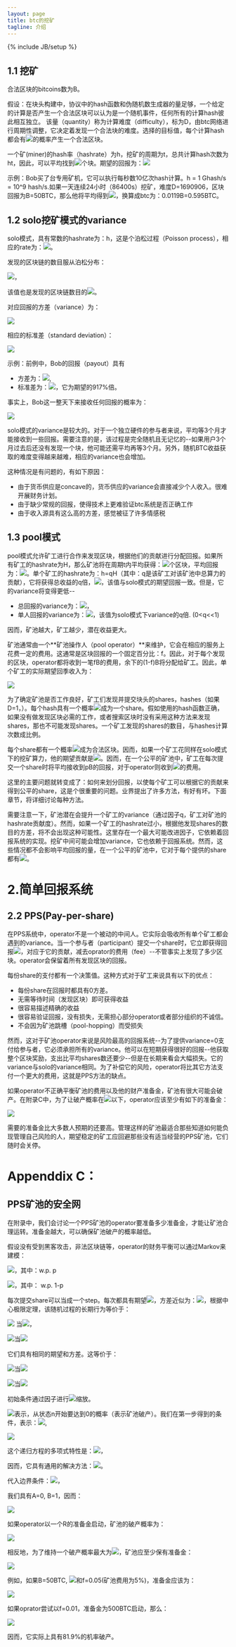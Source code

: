 ```yaml
---
layout: page
title: btc的挖矿
tagline: 介绍
---
```

{% include JB/setup %}

## 1.1 挖矿

合法区块的bitcoins数为B。

假设：在块头构建中，协议中的hash函数和伪随机数生成器的量足够，一个给定的计算是否产生一个合法区块可以认为是一个随机事件，任何所有的计算hash彼此相互独立。
该量（quantity）称为计算难度（difficulty），标为D，由btc网络进行周期性调整，它决定着发现一个合法块的难度。选择的目标值，每个计算hash都会有<img src="http://www.forkosh.com/mathtex.cgi?\frac{1}{2^{32}D}">的概率产生一个合法区块。

一个矿(miner)的hash率（hashrate）为h，挖矿的周期为t，总共计算hash次数为ht，因此，可以平均找到<img src="http://www.forkosh.com/mathtex.cgi?\frac{ht}{2^{32}D}">个块。期望的回报为：<img src="http://www.forkosh.com/mathtex.cgi?\frac{htB}{2^{32}D}">

示例：Bob买了台专用矿机，它可以执行每秒数10亿次hash计算。h = 1 Ghash/s = 10^9 hash/s.如果一天连续24小时（86400s）挖矿，难度D=1690906，区块回报为B=50BTC，那么他将平均得到<img src="http://www.forkosh.com/mathtex.cgi?(ht)/(2^{32}D)=(10^{9}hash/s*86400s)/(2^{32}*1690906)\approx0.0119 blocks">，换算成btc为：0.0119B=0.595BTC。

## 1.2 solo挖矿模式的variance

solo模式，具有常数的hashrate为：h，这是个泊松过程（Poisson process），相应的rate为：<img src="http://www.forkosh.com/mathtex.cgi?\frac{h}{2^{32}D}">。

发现的区块链的数目服从泊松分布：

<img src="http://www.forkosh.com/mathtex.cgi?\lambda=\frac{ht}{2^{32}D}">，

该值也是发现的区块链数目的<img src="http://www.forkosh.com/mathtex.cgi?variance^{2}">。

对应回报的方差（variance）为：

<img src="http://www.forkosh.com/mathtex.cgi?\lambda*B^{2}=\frac{htB^{2}}{2^{32}*D}">

相应的标准差（standard deviation）：

<img src="http://www.forkosh.com/mathtex.cgi? \frac{\sqrt{\lambda*B^{2}}}{\lambda*B}=\frac{1}{\sqrt{\lambda}}=\sqrt{\frac{2^{32}D}{ht}}">

示例：前例中，Bob的回报（payout）具有

- 方差为：<img src="http://www.forkosh.com/mathtex.cgi?0.0119B^{2} = 29.75BTC^{2}">, 
- 标准差为：<img src="http://www.forkosh.com/mathtex.cgi?\sqrt{29.75BTC^{2}}\approx5.454BTC">，它为期望的917%倍。

事实上，Bob这一整天下来接收任何回报的概率为：

<img src="http://www.forkosh.com/mathtex.cgi?1-exp(-\lambda)\approx1.18%">

solo模式的variance是较大的。对于一个独立硬件的参与者来说，平均等3个月才能接收到一些回报。需要注意的是，该过程是完全随机且无记忆的--如果用户3个月过去后还没有发现一个块，他可能还需平均再等3个月。另外，随机BTC收益获取的难度变得越来越难，相应的variance也会增加。

这种情况是有问题的，有如下原因：

- 由于货币供应是concave的，货币供应的variance会直接减少个人收入。很难开展财务计划。
- 由于缺少常规的回报，使得技术上更难验证btc系统是否正确工作
- 由于收入源具有这么高的方差，感觉被征了许多情感税

## 1.3 pool模式

pool模式允许矿工进行合作来发现区块，根据他们的贡献进行分配回报。如果所有矿工的hashrate为H，那么矿池将在周期t内平均获得：<img src="http://www.forkosh.com/mathtex.cgi?\frac{Ht}{2^{32}D}">个区块，平均回报为：<img src="http://www.forkosh.com/mathtex.cgi?\frac{HtB}{2^{32}D}">。单个矿工的hashrate为：h=qH（其中：q是该矿工对该矿池中总算力的贡献），它将获得总收益的q倍，<img src="http://www.forkosh.com/mathtex.cgi?q\frac{HtB}{2^{32}D}=\frac{htB}{2^{32}D}">，该值与solo模式的期望回报一致。但是，它的variance将变得更低--

- 总回报的variance为：<img src="http://www.forkosh.com/mathtex.cgi?q\frac{HtB}{2^{32}D}=\frac{HtB^{2}}{2^{32}D}">，
- 单人回报的variance为：<img src="http://www.forkosh.com/mathtex.cgi?q^{2}\frac{HtB^{2}}{2^{32}D}=q\frac{htB^{2}}{2^{32}D}">，该值为solo模式下variance的q倍. (0<q<<1)

因而，矿池越大，矿工越少，潜在收益更大。

矿池通常由一个**矿池操作人（pool operator）**来维护，它会在相应的服务上花费一定的费用。这通常是区块回报的一个固定百分比：f。因此，对于每个发现的区块，operator都将收到一笔fB的费用，余下的(1-f)B将分配给矿工。因此，单个矿工的实际期望回季收入为：

<img src="http://www.forkosh.com/mathtex.cgi?\frac{(1-f)htB}{2^{32}D}">

为了确定矿池是否工作良好，矿工们发现并提交块头的shares，hashes（如果D=1，）。每个hash具有一个概率<img src="http://www.forkosh.com/mathtex.cgi?\frac{1}{2^{32}}">成为一个share。假如使用的hash函数正确，如果没有做发现区块必需的工作，或者搜索区块时没有采用这种方法来发现shares，那也不可能发现shares。一个矿工发现的shares的数目，与hashes计算次数成比例。

每个share都有一个概率<img src="http://www.forkosh.com/mathtex.cgi?p=\frac{1}{D}">成为合法区块。因而，如果一个矿工花同样在solo模式下的挖矿算力，他的期望贡献是<img src="http://www.forkosh.com/mathtex.cgi?pB">。因而，在一个公平的矿池中，矿工在每次提交一个share时将平均接收到pB的回报，对于operator则收到<img src="http://www.forkosh.com/mathtex.cgi?(1-f)pB">的费用。

这里的主要问题就转变成了：如何来划分回报，以使每个矿工可以根据它的贡献来得到公平的share，这是个很重要的问题。业界提出了许多方法，有好有坏。下面章节，将详细讨论每种方法。

需要注意一下，矿池潜在会提升一个矿工的variance（通过因子q，矿工对矿池的hashrate贡献度）。然而，如果一个矿工的hashrate过小，根据他发现shares的数目的方差，将不会出现这种可能性。这里存在一个最大可能改进因子，它依赖着回报系统的实现。挖矿中间可能会增加variance，它也依赖于回报系统。然而，这些情况都不会影响平均回报的量，在一个公平的矿池中，它对于每个提供的share都有<img src="http://www.forkosh.com/mathtex.cgi?(1-f)pB">。


# 2.简单回报系统

## 2.2 PPS(Pay-per-share)

在PPS系统中，operator不是一个被动的中间人。它实际会吸收所有单个矿工都会遇到的variance。当一个参与者（participant）提交一个share时，它立即获得回报<img src="http://www.forkosh.com/mathtex.cgi?(1-f)pB">，对应于它的贡献，减去oprator的费用（fee）--不管事实上发现了多少区块。operator会保留着所有发现区块的回报。

每份share的支付都有一个决策值。这种方式对于矿工来说具有以下的优点：

- 每份share在回报时都具有0方差。
- 无需等待时间（发现区块）即可获得收益
- 很容易描述精确的收益
- 很容易验证回报，没有损失，无需担心部分operator或者部分组织的不诚信。
- 不会因为矿池跳槽（pool-hopping）而受损失

然而，这对于矿池operator来说是风险最高的回报系统--为了提供variance=0支付给参与者，它必须承担所有的variance。他可以在短期获得很好的回报--他获取整个区块奖励，支出比平均shares数还要少--但是在长期来看会大幅损失。它的variance与solo的variance相同。为了补偿它的风险，operator将比其它方法支付一个更大的费用，这就是PPS方法的缺点。

如果operator不正确平衡矿池的费用以及他的财产准备金，矿池有很大可能会破产。在附录C中，为了让破产概率在<img src="http://www.forkosh.com/mathtex.cgi?\delta">以下，operator应该至少有如下的准备金：

<img src="http://www.forkosh.com/mathtex.cgi?R=\frac{Bln\frac{1}{\delta}}{2f}">

需要的准备金比大多数人预期的还要高。管理这样的矿池最适合那些知道如何能负现管理自己风险的人，期望稳定的矿工应回避那些没有适当经营的PPS矿池，它们随时会关停。



# Appenddix C：

## PPS矿池的安全网

在附录中，我们会讨论一个PPS矿池的operator要准备多少准备金，才能让矿池合理运转。准备金越大，可以确保矿池破产的概率越低。

假设没有受到黑客攻击，非法区块链等，operator的财务平衡可以通过Markov来建模：

<img src="http://www.forkosh.com/mathtex.cgi?X_{t+1}-X_{t}=-(1-f)pB+B   ">，其中：w.p. p

<img src="http://www.forkosh.com/mathtex.cgi?X_{t+1}-X_{t}=-(1-f)pB ">，其中：  w.p. 1-p

每次提交share可以当成一个step。每次都具有期望<img src="http://www.forkosh.com/mathtex.cgi?fpB">，方差近似为：<img src="http://www.forkosh.com/mathtex.cgi?pB^{2}">，根据中心极限定理，该随机过程的长期行为等价于：

<img src="http://www.forkosh.com/mathtex.cgi?X_{t+1}-X_{t}=+\sqrt{p}B"> 当<img src="http://www.forkosh.com/mathtex.cgi?1+f\sqrt{p}/2">，

<img src="http://www.forkosh.com/mathtex.cgi?X_{t+1}-X_{t}=-\sqrt{p}B">当<img src="http://www.forkosh.com/mathtex.cgi?1-f\sqrt{p}/2">

它们具有相同的期望和方差。这等价于：

<img src="http://www.forkosh.com/mathtex.cgi?X_{t+1}-X_{t}=+1">当<img src="http://www.forkosh.com/mathtex.cgi?1+f\sqrt{p}/2">

<img src="http://www.forkosh.com/mathtex.cgi?X_{t+1}-X_{t}=-1">当<img src="http://www.forkosh.com/mathtex.cgi?1-f\sqrt{p}/2">

初始条件通过因子进行<img src="http://www.forkosh.com/mathtex.cgi?\sqrt{p}/2">缩放。

<img src="http://www.forkosh.com/mathtex.cgi?a_n">表示，从状态n开始要达到0的概率（表示矿池破产）。我们在第一步得到的条件，表示：<img src="http://www.forkosh.com/mathtex.cgi?q=(1+f\sqrt{p})/2">,

<img src="http://www.forkosh.com/mathtex.cgi?a_n=qa_n+1+(1-q)a_{n-1}">

这个递归方程的多项式特性是：<img src="http://www.forkosh.com/mathtex.cgi?q\lambda^{2}-\lambda+(1-q)">，

因而，它具有通用的解决方法：<img src="http://www.forkosh.com/mathtex.cgi?a_n=A+B((1-q)/q)^{n}">。

代入边界条件：<img src="http://www.forkosh.com/mathtex.cgi?a_0=1,a_{\infty}=0">，

我们具有A=0, B=1，因而：

<img src="http://www.forkosh.com/mathtex.cgi?a_n=(\frac{1-q}{q})^{n}=(\frac{1-f\sqrt{p}}{1+f\sqrt{p}})^{n} \approx exp(-2fn\sqrt{p})">

如果operator以一个R的准备金启动，矿池的破产概率为：

<img src="http://www.forkosh.com/mathtex.cgi?\delta=a_{R/(\sqrt{p}B)} \approx exp(\frac{-2fR\sqrt{p}}{\sqrt{p}B}) = exp(\frac{-2fR}{B})">

相反地，为了维持一个破产概率最大为<img src="http://www.forkosh.com/mathtex.cgi?\delta">，矿池应至少保有准备金：

<img src="http://www.forkosh.com/mathtex.cgi?R=\frac{Bln(\frac{1}{\delta})}{2f}">

例如，如果B=50BTC, <img src="http://www.forkosh.com/mathtex.cgi?\delta=1/1000">和f=0.05(矿池费用为5%)，准备金应该为：

<img src="http://www.forkosh.com/mathtex.cgi?R=\frac{50BTC*ln1000}{2*0.05} \approx 3454BTC">

如果oprator尝试以f=0.01，准备金为500BTC启动，那么：

<img src="http://www.forkosh.com/mathtex.cgi?\delta=exp(\frac{-2*0.01*500BTC}{50 BTC}) \approx 0.819">

因而，它实际上具有81.9%的机率破产。














